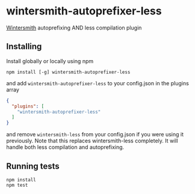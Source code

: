 wintersmith-autoprefixer-less
==================

[Wintersmith](https://github.com/jnordberg/wintersmith) autoprefixing AND less compilation plugin

## Installing

Install globally or locally using npm

```
npm install [-g] wintersmith-autoprefixer-less
```

and add `wintersmith-autoprefixer-less` to your config.json in the plugins array

```json
{
  "plugins": [
    "wintersmith-autoprefixer-less"
  ]
}
```

and remove `wintersmith-less` from your config.json if you were using it previously.  Note that this replaces wintersmith-less completely. It will handle both less compilation and autoprefixing.

## Running tests

```
npm install
npm test
```
